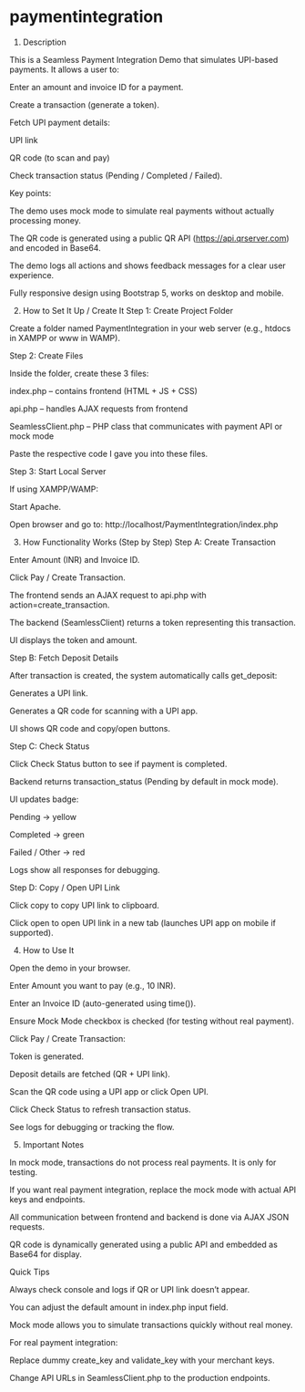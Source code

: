 # paymentintegration

1. Description

This is a Seamless Payment Integration Demo that simulates UPI-based payments. It allows a user to:

Enter an amount and invoice ID for a payment.

Create a transaction (generate a token).

Fetch UPI payment details:

UPI link

QR code (to scan and pay)

Check transaction status (Pending / Completed / Failed).

Key points:

The demo uses mock mode to simulate real payments without actually processing money.

The QR code is generated using a public QR API (https://api.qrserver.com) and encoded in Base64.

The demo logs all actions and shows feedback messages for a clear user experience.

Fully responsive design using Bootstrap 5, works on desktop and mobile.

2. How to Set It Up / Create It
Step 1: Create Project Folder

Create a folder named PaymentIntegration in your web server (e.g., htdocs in XAMPP or www in WAMP).

Step 2: Create Files

Inside the folder, create these 3 files:

index.php – contains frontend (HTML + JS + CSS)

api.php – handles AJAX requests from frontend

SeamlessClient.php – PHP class that communicates with payment API or mock mode

Paste the respective code I gave you into these files.

Step 3: Start Local Server

If using XAMPP/WAMP:

Start Apache.

Open browser and go to:
http://localhost/PaymentIntegration/index.php

3. How Functionality Works (Step by Step)
Step A: Create Transaction

Enter Amount (INR) and Invoice ID.

Click Pay / Create Transaction.

The frontend sends an AJAX request to api.php with action=create_transaction.

The backend (SeamlessClient) returns a token representing this transaction.

UI displays the token and amount.

Step B: Fetch Deposit Details

After transaction is created, the system automatically calls get_deposit:

Generates a UPI link.

Generates a QR code for scanning with a UPI app.

UI shows QR code and copy/open buttons.

Step C: Check Status

Click Check Status button to see if payment is completed.

Backend returns transaction_status (Pending by default in mock mode).

UI updates badge:

Pending → yellow

Completed → green

Failed / Other → red

Logs show all responses for debugging.

Step D: Copy / Open UPI Link

Click copy to copy UPI link to clipboard.

Click open to open UPI link in a new tab (launches UPI app on mobile if supported).

4. How to Use It

Open the demo in your browser.

Enter Amount you want to pay (e.g., 10 INR).

Enter an Invoice ID (auto-generated using time()).

Ensure Mock Mode checkbox is checked (for testing without real payment).

Click Pay / Create Transaction:

Token is generated.

Deposit details are fetched (QR + UPI link).

Scan the QR code using a UPI app or click Open UPI.

Click Check Status to refresh transaction status.

See logs for debugging or tracking the flow.

5. Important Notes

In mock mode, transactions do not process real payments. It is only for testing.

If you want real payment integration, replace the mock mode with actual API keys and endpoints.

All communication between frontend and backend is done via AJAX JSON requests.

QR code is dynamically generated using a public API and embedded as Base64 for display.

Quick Tips

Always check console and logs if QR or UPI link doesn’t appear.

You can adjust the default amount in index.php input field.

Mock mode allows you to simulate transactions quickly without real money.

For real payment integration:

Replace dummy create_key and validate_key with your merchant keys.

Change API URLs in SeamlessClient.php to the production endpoints.
